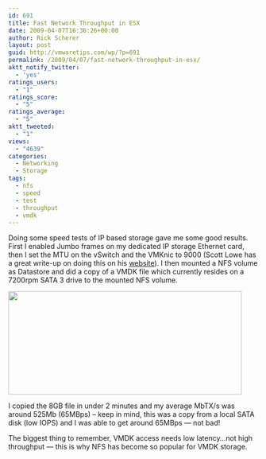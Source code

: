 ```yaml
---
id: 691
title: Fast Network Throughput in ESX
date: 2009-04-07T16:36:26+00:00
author: Rick Scherer
layout: post
guid: http://vmwaretips.com/wp/?p=691
permalink: /2009/04/07/fast-network-throughput-in-esx/
aktt_notify_twitter:
  - 'yes'
ratings_users:
  - "1"
ratings_score:
  - "5"
ratings_average:
  - "5"
aktt_tweeted:
  - "1"
views:
  - "4639"
categories:
  - Networking
  - Storage
tags:
  - nfs
  - speed
  - test
  - throughput
  - vmdk
---
```

Doing some speed tests of IP based storage gave me some good results. First I enabled Jumbo frames on my dedicated IP storage Ethernet card, then I set the MTU on the vSwitch and the VMKnic to 9000 (Scott Lowe has a great write-up on doing this on his <a href="http://blog.scottlowe.org/2008/04/22/esx-server-ip-storage-and-jumbo-frames/" target="_blank">website</a>). I then mounted a NFS volume as Datastore and did a copy of a VMDK file which currently resides on a 7200rpm SATA 3 drive to the mounted NFS volume.

[<img class="aligncenter size-full wp-image-692" title="vsphere_netspeed" src="http://vmwaretips.com/wp/wp-content/uploads/2009/04/vsphere_netspeed.png" alt="" width="470" height="208" srcset="http://vmwaretips.com/wp/wp-content/uploads/2009/04/vsphere_netspeed.png 470w, http://vmwaretips.com/wp/wp-content/uploads/2009/04/vsphere_netspeed-300x132.png 300w" sizes="(max-width: 470px) 100vw, 470px" />](http://vmwaretips.com/wp/wp-content/uploads/2009/04/vsphere_netspeed.png)

I copied the 8GB file in under 2 minutes and my average MbTX/s was around 525Mb (65MBps) &#8211; keep in mind, this was a copy from a local SATA disk (low IOPS) and I was able to get around 65MBps &#8212; not bad!

The biggest thing to remember, VMDK access needs low latency&#8230;not high throughput &#8212; this is why NFS has become so popular for VMDK storage.